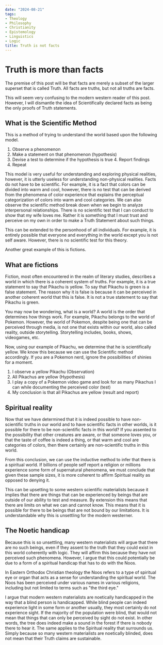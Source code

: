 ```yaml
---
date: "2024-08-21" 
tags:
- Theology
- Philosophy
- Christianity
- Epistemology
- Linguistics
- Logic
title: Truth is not facts
---
```


# Truth is more than facts 

The premise of this post will be that facts are merely a subset of the larger superset that is called Truth. All facts are truths, but not all truths are facts. 

This will seem very confusing to the modern western reader of this post. However, I will dismantle the idea of Scientifically declared facts as being the only proofs of Truth statements. 

## What is the Scientific Method 

This is a method of trying to understand the world based upon the following model. 
1. Observe a phenomenon 
2. Make a statement on that phenomenon (hypothesis) 
3. Devise a test to determine if the hypothesis is true 4. Report findings 
5. Repeat 

This model is very useful for understanding and exploring physical realities, however, it is utterly useless for understanding non-physical realities. Facts do not have to be scientific. For example, it is a fact that colors can be divided into warm and cool, however, there is no test that can be derived from the phenomena of color experience that explains the perceptual categorization of colors into warm and cool categories. 
We can also observe the scientific method break down when we begin to analyze interpersonal relationships. There is no scientific test that I can conduct to show that my wife loves me. Rather it is something that I must trust and perceive on my own in order to make a Truth Statement about such things. 

This can be extended to the personhood of all individuals. For example, it is entirely possible that everyone and everything in the world except you is not self aware. However, there is no scientific test for this theory.  

Another great example of this is fictions. 

## What are fictions 

Fiction, most often encountered in the realm of literary studies, describes a world in which there is a coherent system of truths. For example, it is a true statement to say that Pikachu is yellow. To say that Pikachu is green is a false statement. The reason why it is false is because it can be perceived in another coherent world that this is false. It is not a true statement to say that Pikachu is green. 

You may now be wondering, what is a world? A world is the order that determines how things work. For example, Pikachu belongs to the world of Pokemon. However, the world of Pokemon, despite being one that can be perceived through media, is not one that exists within our world, also called reality, outside storytelling. Storytelling includes, books, shows, videogames, etc. 

Now, using our example of Pikachu, we determine that he is scientifically yellow. We know this because we can use the Scientific method accordingly. If you are a Pokemon nerd, ignore the possibilities of shinies for a moment. 

1. I observe a yellow Pikachu (Observation) 
2. All Pikachus are yellow (Hypothesis) 
3. I play a copy of a Pokemon video game and look for as many Pikachus I can while documenting the perceived color (test) 
4. My conclusion is that all Pikachus are yellow (result and report)



## Spiritual reality 

Now that we have determined that it is indeed possible to have non-scientific truths in our world and to have scientific facts in other worlds, is it possible for there to be non-scientific facts in this world? If you assented to the possibility that other creatures are aware, or that someone loves you, or that the taste of coffee is indeed a thing, or that warm and cool are categories of colors, then there certainly are non-scientific truths in this world. 

From this conclusion, we can use the inductive method to infer that there is a spiritual world. If billions of people self report a religion or millions experience some form of supernatural phenomena, we must conclude that given these sample sizes, it is more coherent to affirm Spiritual reality as opposed to denying it. 

This can be upsetting to some western scientific materialists because it implies that there are things that can be experienced by beings that are outside of our ability to test and measure. By extension this means that there are limits on what we can and cannot know. This means that it is possible for there to be beings that are not bound by our limitations. It is understandable why this is unsettling for the modern westerner. 

## The Noetic handicap 

Because this is so unsettling, many western materialists will argue that there are no such beings, even if they assent to the truth that they could exist in this world coherently with logic. They will affirm this because they have not perceived such phenomena. However, I argue that this could potentially be due to a form of a spiritual handicap that has to do with the Noos. 

In Eastern Orthodox Christian theology the Noos refers to a type of spiritual eye or organ that acts as a sense for understanding the spiritual world. The Noos has been perceived under various names in various religions, including but not limited to terms such as "the third eye." 

I argue that modern western materialists are noetically handicapped in the way that a blind person is handicapped. While blind people can indeed experience light in some form or another usually, they most certainly do not experience sight. If the majority of the population were blind, that would not mean that things that can only be perceived by sight do not exist. In other words, the tree does indeed make a sound in the forest if there is nobody there to hear it. The same applies to the Spiritual reality that surrounds us. Simply because so many western materialists are noetically blinded, does not mean that their Truth claims are sustainable. 
